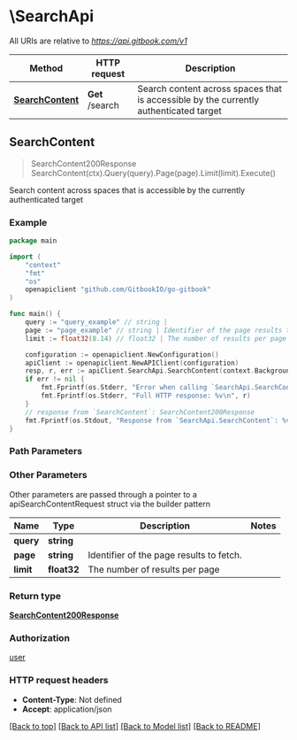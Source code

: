 # \SearchApi

All URIs are relative to *https://api.gitbook.com/v1*

Method | HTTP request | Description
------------- | ------------- | -------------
[**SearchContent**](SearchApi.md#SearchContent) | **Get** /search | Search content across spaces that is accessible by the currently authenticated target



## SearchContent

> SearchContent200Response SearchContent(ctx).Query(query).Page(page).Limit(limit).Execute()

Search content across spaces that is accessible by the currently authenticated target

### Example

```go
package main

import (
    "context"
    "fmt"
    "os"
    openapiclient "github.com/GitbookIO/go-gitbook"
)

func main() {
    query := "query_example" // string | 
    page := "page_example" // string | Identifier of the page results to fetch. (optional)
    limit := float32(8.14) // float32 | The number of results per page (optional)

    configuration := openapiclient.NewConfiguration()
    apiClient := openapiclient.NewAPIClient(configuration)
    resp, r, err := apiClient.SearchApi.SearchContent(context.Background()).Query(query).Page(page).Limit(limit).Execute()
    if err != nil {
        fmt.Fprintf(os.Stderr, "Error when calling `SearchApi.SearchContent``: %v\n", err)
        fmt.Fprintf(os.Stderr, "Full HTTP response: %v\n", r)
    }
    // response from `SearchContent`: SearchContent200Response
    fmt.Fprintf(os.Stdout, "Response from `SearchApi.SearchContent`: %v\n", resp)
}
```

### Path Parameters



### Other Parameters

Other parameters are passed through a pointer to a apiSearchContentRequest struct via the builder pattern


Name | Type | Description  | Notes
------------- | ------------- | ------------- | -------------
 **query** | **string** |  | 
 **page** | **string** | Identifier of the page results to fetch. | 
 **limit** | **float32** | The number of results per page | 

### Return type

[**SearchContent200Response**](SearchContent200Response.md)

### Authorization

[user](../README.md#user)

### HTTP request headers

- **Content-Type**: Not defined
- **Accept**: application/json

[[Back to top]](#) [[Back to API list]](../README.md#documentation-for-api-endpoints)
[[Back to Model list]](../README.md#documentation-for-models)
[[Back to README]](../README.md)

